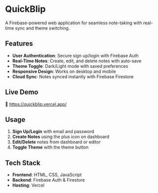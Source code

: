 # QuickBlip

A Firebase-powered web application for seamless note-taking with real-time sync and theme switching.

## Features
- **User Authentication**: Secure sign up/login with Firebase Auth
- **Real-Time Notes**: Create, edit, and delete notes with auto-save
- **Theme Toggle**: Dark/Light mode with saved preferences
- **Responsive Design**: Works on desktop and mobile
- **Cloud Sync**: Notes synced instantly with Firebase Firestore

## Live Demo
🔗 https://quickblip.vercel.app/

## Usage

1. **Sign Up/Login** with email and password
2. **Create Notes** using the plus icon on dashboard
3. **Edit/Delete** notes from dashboard or editor
4. **Toggle Theme** with the theme button

## Tech Stack

- **Frontend**: HTML, CSS, JavaScript
- **Backend**: Firebase Auth & Firestore
- **Hosting**: Vercel
